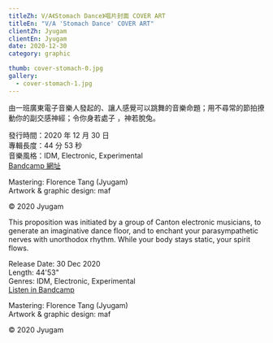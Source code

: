 ```yaml
---
titleZh: V/A《Stomach Dance》唱片封面 COVER ART
titleEn: "V/A 'Stomach Dance' COVER ART"
clientZh: Jyugam
clientEn: Jyugam
date: 2020-12-30
category: graphic

thumb: cover-stomach-0.jpg
gallery:
  - cover-stomach-1.jpg
---
```


由一班廣東電子音樂人發起的、讓人感覺可以跳舞的音樂命題；用不尋常的節拍撩動你的副交感神經；令你身若處子 ，神若脫兔。

發行時間：2020 年 12 月 30 日<br/>
專輯長度：44 分 53 秒<br/>
音樂風格：IDM, Electronic, Experimental<br/>
[Bandcamp 網址](https://jyugam.bandcamp.com/album/stomach-dance-vol-1)<br/>

Mastering: Florence Tang (Jyugam)<br/>
Artwork & graphic design: maf

© 2020 Jyugam

<!-- lang -->

This proposition was initiated by a group of Canton electronic musicians, to generate an imaginative dance floor, and to enchant your parasympathetic nerves with unorthodox rhythm. While your body stays static, your spirit flows.

Release Date: 30 Dec 2020<br/>
Length: 44'53"<br/>
Genres: IDM, Electronic, Experimental<br/>
[Listen in Bandcamp](https://jyugam.bandcamp.com/album/stomach-dance-vol-1)<br/>

Mastering: Florence Tang (Jyugam)<br/>
Artwork & graphic design: maf

© 2020 Jyugam
